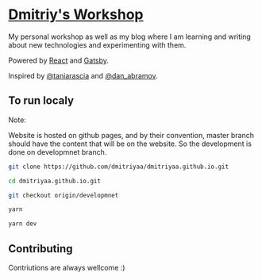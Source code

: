# [Dmitriy's Workshop](https://dmitriyaa.github.io)

My personal workshop as well as my blog where I am learning and writing about new technologies and experimenting with them.

Powered by [React](https://reactjs.org/) and [Gatsby](https://github.com/gatsbyjs/gatsby-starter-blog).

Inspired by [@taniarascia](https://twitter.com/taniarascia) and [@dan_abramov](https://twitter.com/dan_abramov).

## To run localy

Note:

Website is hosted on github pages, and by their convention, master branch should have the content that will be on the website. So the development is done on developmnet branch.

```bash
git clone https://github.com/dmitriyaa/dmitriyaa.github.io.git

cd dmitriyaa.github.io.git

git checkout origin/developmnet

yarn
```

```bash
yarn dev
```

## Contributing

Contriutions are always wellcome :)
